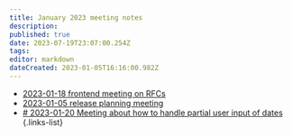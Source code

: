 ```yaml
---
title: January 2023 meeting notes
description: 
published: true
date: 2023-07-19T23:07:00.254Z
tags: 
editor: markdown
dateCreated: 2023-01-05T16:16:00.982Z
---
```


- [2023-01-18 frontend meeting on RFCs](/en/meeting-notes/2023-01/2023-01-18-fe-new-feature-rfc)
- [2023-01-05 release planning meeting](/en/meeting-notes/2023-01/2023-01-05-planning)
- [# 2023-01-20 Meeting about how to handle partial user input of dates](./2023-01/2023-01-20-partial-user-input-of-dates.md)
{.links-list}
